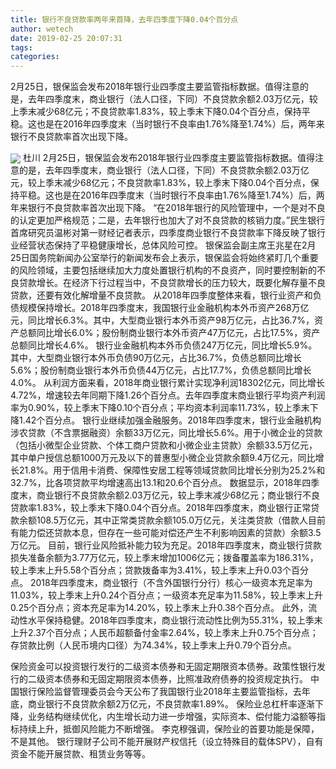 ```yaml
---
title: 银行不良贷款率两年来首降，去年四季度下降0.04个百分点
author: wetech
date: 2019-02-25 20:07:31
tags: 
categories: 
---
```

2月25日，银保监会发布2018年银行业四季度主要监管指标数据。值得注意的是，去年四季度末，商业银行（法人口径，下同）不良贷款余额2.03万亿元，较上季末减少68亿元；不良贷款率1.83%，较上季末下降0.04个百分点，保持平稳。这也是在2016年四季度末（当时银行不良率由1.76%降至1.74%）后，两年来银行不良贷款率首次出现下降。
<!-- more -->
<img align="center" border="0" src="https://imgcdn.yicai.com/uppics/images/2019/02/0fe0b1d9b7a38b04e7f47bae84dd0881.jpg" />
杜川
2月25日，银保监会发布2018年银行业四季度主要监管指标数据。值得注意的是，去年四季度末，商业银行（法人口径，下同）不良贷款余额2.03万亿元，较上季末减少68亿元；不良贷款率1.83%，较上季末下降0.04个百分点，保持平稳。这也是在2016年四季度末（当时银行不良率由1.76%降至1.74%）后，两年来银行不良贷款率首次出现下降。
“在2018年银行的风险管理中，一个是对不良的认定更加严格规范；二是，去年银行也加大了对不良贷款的核销力度。”民生银行首席研究员温彬对第一财经记者表示，四季度商业银行不良贷款率下降反映了银行业经营状态保持了平稳健康增长，总体风险可控。
银保监会副主席王兆星在2月25日国务院新闻办公室举行的新闻发布会上表示，银保监会将始终紧盯几个重要的风险领域，主要包括继续加大力度处置银行机构的不良资产，同时要控制新的不良贷款增长。在经济下行过程当中，不良贷款增长的压力较大，既要化解存量不良贷款，还要有效化解增量不良贷款。
从2018年四季度整体来看，银行业资产和负债规模保持增长。2018年四季度末，我国银行业金融机构本外币资产268万亿元，同比增长6.3%。其中，大型商业银行本外币资产98万亿元，占比36.7%，资产总额同比增长6.0%；股份制商业银行本外币资产47万亿元，占比17.5%，资产总额同比增长4.6%。
银行业金融机构本外币负债247万亿元，同比增长5.9%。其中，大型商业银行本外币负债90万亿元，占比36.7%，负债总额同比增长5.6%；股份制商业银行本外币负债44万亿元，占比17.7%，负债总额同比增长4.0%。
从利润方面来看，2018年商业银行累计实现净利润18302亿元，同比增长4.72%，增速较去年同期下降1.26个百分点。去年四季度末商业银行平均资产利润率为0.90%，较上季末下降0.10个百分点；平均资本利润率11.73%，较上季末下降1.42个百分点。
银行业继续加强金融服务。2018年四季度末，银行业金融机构涉农贷款（不含票据融资）余额33万亿元，同比增长5.6%。用于小微企业的贷款（包括小微型企业贷款、个体工商户贷款和小微企业主贷款）余额33.5万亿元，其中单户授信总额1000万元及以下的普惠型小微企业贷款余额9.4万亿元，同比增长21.8%。用于信用卡消费、保障性安居工程等领域贷款同比增长分别为25.2%和32.7%，比各项贷款平均增速高出13.1和20.6个百分点。
数据显示，2018年四季度末，商业银行不良贷款余额2.03万亿元，较上季末减少68亿元；商业银行不良贷款率1.83%，较上季末下降0.04个百分点。2018年四季度末，商业银行正常贷款余额108.5万亿元，其中正常类贷款余额105.0万亿元，关注类贷款（借款人目前有能力偿还贷款本息，但存在一些可能对偿还产生不利影响因素的贷款）余额3.5万亿元。
目前，银行业风险抵补能力较为充足。2018年四季度末，商业银行贷款损失准备余额为3.77万亿元，较上季末增加1006亿元；拨备覆盖率为186.31%，较上季末上升5.58个百分点；贷款拨备率为3.41%，较上季末上升0.03个百分点。
2018年四季度末，商业银行（不含外国银行分行）核心一级资本充足率为11.03%，较上季末上升0.24个百分点；一级资本充足率为11.58%，较上季末上升0.25个百分点；资本充足率为14.20%，较上季末上升0.38个百分点。
此外，流动性水平保持稳健。2018年四季度末，商业银行流动性比例为55.31%，较上季末上升2.37个百分点；人民币超额备付金率2.64%，较上季末上升0.75个百分点；存贷款比例（人民币境内口径）为74.34%，较上季末上升0.79个百分点。
 
 
保险资金可以投资银行发行的二级资本债券和无固定期限资本债券。政策性银行发行的二级资本债券和无固定期限资本债券，比照准政府债券的投资规定执行。
中国银行保险监督管理委员会今天公布了我国银行业2018年主要监管指标，去年底，商业银行不良贷款余额2万亿元，不良贷款率1.89%。
保险业总杠杆率逐渐下降，业务结构继续优化，内生增长动力进一步增强，实际资本、偿付能力溢额等指标持续上升，抵御风险能力不断增强。
李克穆强调，保险业的首要功能是保障，不是其他。
银行理财子公司不能开展财产权信托（设立特殊目的载体SPV），自有资金不能开展贷款、租赁业务等等。
